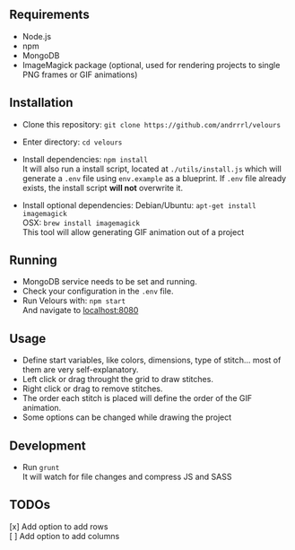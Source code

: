 ## Requirements ##
- Node.js
- npm
- MongoDB
- ImageMagick package (optional, used for rendering projects to single PNG frames or GIF animations)

## Installation ##
- Clone this repository:
`git clone https://github.com/andrrrl/velours`

- Enter directory:
`cd velours`

- Install dependencies:
`npm install`  
It will also run a install script, located at `./utils/install.js` which will generate a `.env` file using `env.example` as a blueprint. If `.env` file already exists, the install script **will not** overwrite it.

- Install optional dependencies:
Debian/Ubuntu: `apt-get install imagemagick`  
OSX: `brew install imagemagick`  
This tool will allow generating GIF animation out of a project

## Running ##
- MongoDB service needs to be set and running.
- Check your configuration in the `.env` file.
- Run Velours with:
`npm start`   
And navigate to [localhost:8080](http://localhost:8080)

## Usage ##
- Define start variables, like colors, dimensions, type of stitch... most of them are very self-explanatory.
- Left click or drag throught the grid to draw stitches.
- Right click or drag to remove stitches.
- The order each stitch is placed will define the order of the GIF animation.
- Some options can be changed while drawing the project

## Development ##
- Run `grunt`  
It will watch for file changes and compress JS and SASS

## TODOs ##
[x] Add option to add rows  
[ ] Add option to add columns
